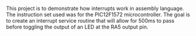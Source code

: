 This project is to demonstrate how interrupts work in assembly language. The instruction set used was for the PIC12F1572 microcontroller. The goal is to create an interrupt service routine that will allow for 500ms to pass before toggling the output of an LED at the RA5 output pin. 
